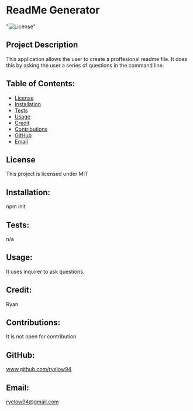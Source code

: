 # ReadMe Generator
"![License](https://img.shields.io/static/v1?label=License&message=MIT&color=BLUE)"

## Project Description 
This application allows the user to create a proffesional readme file. It does this by asking the user a series of questions in the command line.  

## Table of Contents: 
* [License](#license)
* [Installation](#installation) 
* [Tests](#tests) 
* [Usage](#usage) 
* [Credit](#credit)
* [Contributions](#contributions)
* [GitHub](#github) 
* [Email](#email)

## License 
        
This project is licensed under MIT
 

## Installation: 
npm init 

## Tests: 
n/a 

## Usage: 
It uses inquirer to ask questions.  

## Credit: 
Ryan 

## Contributions:  
It is not open for contribution  

## GitHub: 
www.github.com/ryelow94 

## Email: 
ryelow94@gmail.com